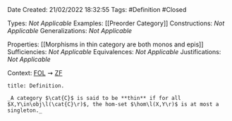 <br />
<br />

Date Created: 21/02/2022 18:32:55
Tags: #Definition #Closed 

Types: _Not Applicable_
Examples: [[Preorder Category]]
Constructions: _Not Applicable_
Generalizations: _Not Applicable_

Properties: [[Morphisms in thin category are both monos and epis]]
Sufficiencies: _Not Applicable_
Equivalences: _Not Applicable_
Justifications: _Not Applicable_

Context: [$\textrm{FOL}$](obsidian://open?file=First%20Order%20Logic)$\,\,\rightsquigarrow\,\,$[$\textrm{ZF}$](obsidian://open?file=Zermelo-Fraenkel%20Set%20Theory)

``` ad-Definition
title: Definition.

_A category $\cat{C}$ is said to be **thin** if for all $X,Y\in\obj\l(\cat{C}\r)$, the hom-set $\hom\l(X,Y\r)$ is at most a singleton._

```
